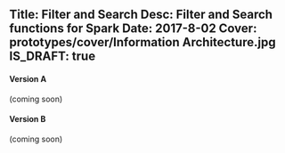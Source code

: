 Title: Filter and Search
Desc: Filter and Search functions for Spark
Date: 2017-8-02
Cover: prototypes/cover/Information Architecture.jpg
IS_DRAFT: true
---

#### Version A 

(coming soon)

#### Version B

(coming soon)

